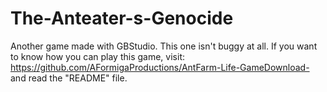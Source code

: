 # The-Anteater-s-Genocide
Another game made with GBStudio. This one isn't buggy at all. If you want to know how you can play this game, visit: https://github.com/AFormigaProductions/AntFarm-Life-GameDownload- and read the "README" file.

